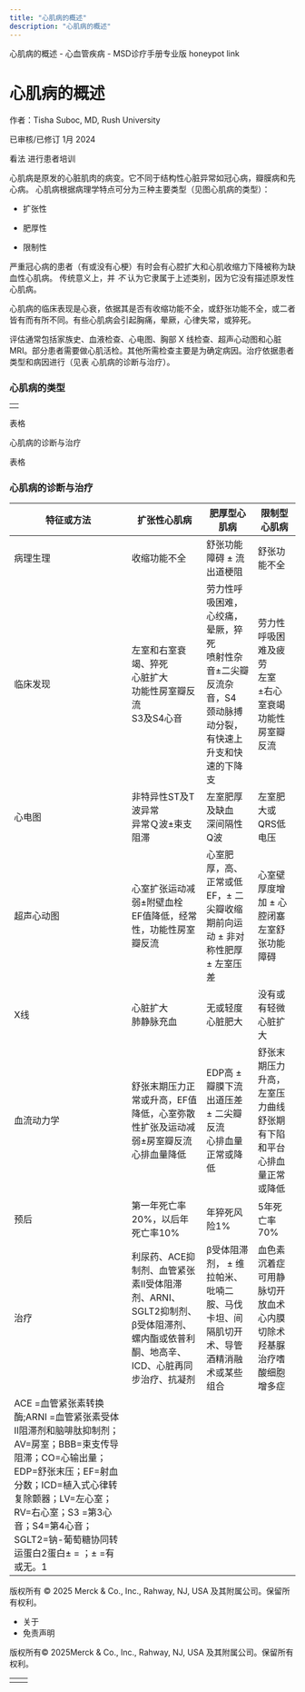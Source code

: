 ```yaml
---
title: "心肌病的概述"
description: "心肌病的概述"
---
```


﻿心肌病的概述 \- 心血管疾病 \- MSD诊疗手册专业版 honeypot link

# 心肌病的概述

作者：Tisha Suboc, MD, Rush University

已审核/已修订 1月 2024

看法 进行患者培训

心肌病是原发的心脏肌肉的病变。它不同于结构性心脏异常如冠心病，瓣膜病和先心病。 心肌病根据病理学特点可分为三种主要类型（见图心肌病的类型）：

- 扩张性

- 肥厚性

- 限制性


严重冠心病的患者（有或没有心梗）有时会有心腔扩大和心肌收缩力下降被称为缺血性心肌病。 传统意义上，并 _不_ 认为它隶属于上述类别，因为它没有描述原发性心肌病。

心肌病的临床表现是心衰，依据其是否有收缩功能不全，或舒张功能不全，或二者皆有而有所不同。有些心肌病会引起胸痛，晕厥，心律失常，或猝死。

评估通常包括家族史、血液检查、心电图、胸部 X 线检查、超声心动图和心脏 MRI。部分患者需要做心肌活检。其他所需检查主要是为确定病因。治疗依据患者类型和病因进行（见表 心肌病的诊断与治疗）。

### 心肌病的类型

|     |
| --- |
|  |

表格

心肌病的诊断与治疗

表格

### 心肌病的诊断与治疗

| 特征或方法 | 扩张性心肌病 | 肥厚型心肌病 | 限制型心肌病 |
| --- | --- | --- | --- |
| 病理生理 | 收缩功能不全 | 舒张功能障碍 ± 流出道梗阻 | 舒张功能不全 |
| 临床发现 | 左室和右室衰竭、猝死<br>心脏扩大<br>功能性房室瓣反流<br>S3及S4心音 | 劳力性呼吸困难，心绞痛，晕厥，猝死<br>喷射性杂音±二尖瓣反流杂音，S4<br>颈动脉搏动分裂，有快速上升支和快速的下降支 | 劳力性呼吸困难及疲劳<br>左室±右心室衰竭<br>功能性房室瓣反流 |
| 心电图 | 非特异性ST及T波异常<br>异常Ｑ波±束支阻滞 | 左室肥厚及缺血<br>深间隔性Q波 | 左室肥大或QRS低电压 |
| 超声心动图 | 心室扩张运动减弱±附壁血栓<br>EF值降低，经常性，功能性房室瓣反流 | 心室肥厚，高、正常或低EF，± 二尖瓣收缩期前向运动 ± 非对称性肥厚 ± 左室压差 | 心室壁厚度增加 ± 心腔闭塞<br>左室舒张功能障碍 |
| X线 | 心脏扩大<br>肺静脉充血 | 无或轻度心脏肥大 | 没有或有轻微心脏扩大 |
| 血流动力学 | 舒张末期压力正常或升高，EF值降低，心室弥散性扩张及运动减弱±房室瓣反流<br>心排血量降低 | EDP高 ± 瓣膜下流出道压差 ± 二尖瓣反流<br>心排血量正常或降低 | 舒张末期压力升高，左室压力曲线舒张期有下陷和平台<br>心排血量正常或降低 |
| 预后 | 第一年死亡率20%，以后年死亡率10% | 年猝死风险1% | 5年死亡率70% |
| 治疗 | 利尿药、ACE抑制剂、血管紧张素II受体阻滞剂、ARNI、SGLT2抑制剂、β受体阻滞剂、螺内酯或依普利酮、地高辛、ICD、心脏再同步治疗、抗凝剂 | β受体阻滞剂， ± 维拉帕米、吡喃二胺、马伐卡坦、间隔肌切开术、导管酒精消融术或某些组合 | 血色素沉着症可用静脉切开放血术<br>心内膜切除术<br>羟基脲治疗嗜酸细胞增多症 |
| ACE =血管紧张素转换酶;ARNI =血管紧张素受体 II阻滞剂和脑啡肽抑制剂；AV=房室；BBB=束支传导阻滞；CO=心输出量；EDP=舒张末压；EF=射血分数；ICD=植入式心律转复除颤器；LV=左心室；RV=右心室；S3 =第3心音；S4=第4心音；SGLT2=钠-葡萄糖协同转运蛋白2蛋白± = ；± =有或无。1 |



版权所有 © 2025
Merck & Co., Inc., Rahway, NJ, USA 及其附属公司。保留所有权利。

- 关于
- 免责声明

版权所有© 2025Merck & Co., Inc., Rahway, NJ, USA 及其附属公司。保留所有权利。

|     |     |
| --- | --- |
|  |  |